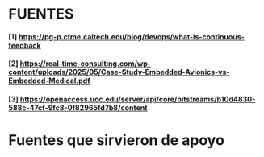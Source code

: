 # FUENTES
#### [1] https://pg-p.ctme.caltech.edu/blog/devops/what-is-continuous-feedback
#### [2] https://real-time-consulting.com/wp-content/uploads/2025/05/Case-Study-Embedded-Avionics-vs-Embedded-Medical.pdf
#### [3] https://openaccess.uoc.edu/server/api/core/bitstreams/b10d4830-588c-47cf-9fc8-0f82965fd7b8/content

# Fuentes que sirvieron de apoyo

